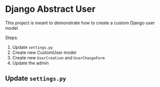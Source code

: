 # Django Abstract User

This project is meant to demonstrate how to create a custom Django user model

Steps:
1) Update `settings.py`
2) Create new CustomUser model
3) Create new `UserCreation` and `UserChangeForm`
4) Update the admin

## Update `settings.py`
